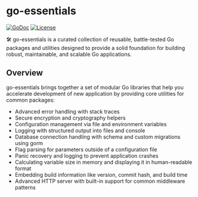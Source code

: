 # go-essentials


[![GoDoc](https://godoc.org/github.com/golang/gddo?status.svg)](http://godoc.org/github.com/Valentin-Kaiser/go-essentials)
[![License](https://img.shields.io/badge/License-BSD_3--Clause-blue.svg)](https://github.com/Valentin-Kaiser/go-essentials/blob/main/LICENSE)

🛠️ go-essentials is a curated collection of reusable, battle-tested Go packages and utilities designed to provide a solid foundation for building robust, maintainable, and scalable Go applications.

## Overview

go-essentials brings together a set of modular Go libraries that help you accelerate development of new application by providing core utilities for common packages: 

 - Advanced error handling with stack traces
 - Secure encryption and cryptography helpers
 - Configuration management via file and environment variables
 - Logging with structured output into files and console
 - Database connection handling with schema and custom migrations using gorm
 - Flag parsing for parameters outside of a configuration file
 - Panic recovery and logging to prevent application crashes
 - Calculating variable size in memory and displaying it in human-readable format
 - Embedding build information like version, commit hash, and build time
 - Advanced HTTP server with built-in support for common middleware patterns
